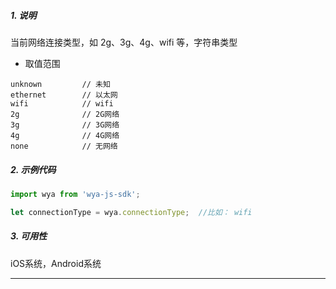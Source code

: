 ##### 1. 说明

当前网络连接类型，如 2g、3g、4g、wifi 等，字符串类型
- 取值范围
```
unknown         // 未知
ethernet        // 以太网
wifi            // wifi
2g              // 2G网络
3g              // 3G网络
4g              // 4G网络
none            // 无网络
```

##### 2. 示例代码

```javascript
import wya from 'wya-js-sdk';

let connectionType = wya.connectionType;  //比如： wifi
```
##### 3. 可用性
iOS系统，Android系统

---------